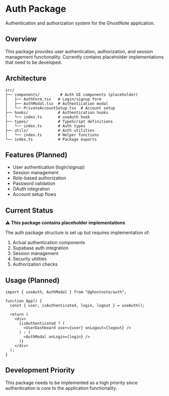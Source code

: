 # Auth Package

Authentication and authorization system for the GhostNote application.

## Overview

This package provides user authentication, authorization, and session management functionality. Currently contains placeholder implementations that need to be developed.

## Architecture

```
src/
├── components/         # Auth UI components (placeholder)
│   ├── AuthForm.tsx   # Login/signup form
│   ├── AuthModal.tsx  # Authentication modal
│   └── PrivateAccountSetup.tsx  # Account setup
├── hooks/             # Authentication hooks
│   └── index.ts       # useAuth hook
├── types/             # TypeScript definitions
│   └── index.ts       # Auth types
├── utils/             # Auth utilities
│   └── index.ts       # Helper functions
└── index.ts           # Package exports
```

## Features (Planned)

- User authentication (login/signup)
- Session management
- Role-based authorization
- Password validation
- OAuth integration
- Account setup flows

## Current Status

⚠️ **This package contains placeholder implementations**

The auth package structure is set up but requires implementation of:
1. Actual authentication components
2. Supabase auth integration
3. Session management
4. Security utilities
5. Authorization checks

## Usage (Planned)

```tsx
import { useAuth, AuthModal } from "@ghostnote/auth";

function App() {
  const { user, isAuthenticated, login, logout } = useAuth();
  
  return (
    <div>
      {isAuthenticated ? (
        <UserDashboard user={user} onLogout={logout} />
      ) : (
        <AuthModal onLogin={login} />
      )}
    </div>
  );
}
```

## Development Priority

This package needs to be implemented as a high priority since authentication is core to the application functionality.
